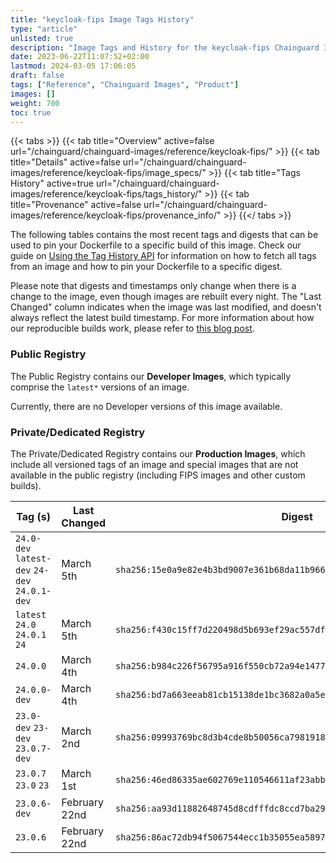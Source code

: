 ```yaml
---
title: "keycloak-fips Image Tags History"
type: "article"
unlisted: true
description: "Image Tags and History for the keycloak-fips Chainguard Image"
date: 2023-06-22T11:07:52+02:00
lastmod: 2024-03-05 17:06:05
draft: false
tags: ["Reference", "Chainguard Images", "Product"]
images: []
weight: 700
toc: true
---
```


{{< tabs >}}
{{< tab title="Overview" active=false url="/chainguard/chainguard-images/reference/keycloak-fips/" >}}
{{< tab title="Details" active=false url="/chainguard/chainguard-images/reference/keycloak-fips/image_specs/" >}}
{{< tab title="Tags History" active=true url="/chainguard/chainguard-images/reference/keycloak-fips/tags_history/" >}}
{{< tab title="Provenance" active=false url="/chainguard/chainguard-images/reference/keycloak-fips/provenance_info/" >}}
{{</ tabs >}}

The following tables contains the most recent tags and digests that can be used to pin your Dockerfile to a specific build of this image. Check our guide on [Using the Tag History API](/chainguard/chainguard-images/using-the-tag-history-api/) for information on how to fetch all tags from an image and how to pin your Dockerfile to a specific digest.

Please note that digests and timestamps only change when there is a change to the image, even though images are rebuilt every night. The "Last Changed" column indicates when the image was last modified, and doesn't always reflect the latest build timestamp. For more information about how our reproducible builds work, please refer to [this blog post](https://www.chainguard.dev/unchained/reproducing-chainguards-reproducible-image-builds).

### Public Registry
The Public Registry contains our **Developer Images**, which typically comprise the `latest*` versions of an image.

Currently, there are no Developer versions of this image available.

### Private/Dedicated Registry
The Private/Dedicated Registry contains our **Production Images**, which include all versioned tags of an image and special images that are not available in the public registry (including FIPS images and other custom builds).

| Tag (s)                                        | Last Changed  | Digest                                                                    |
|------------------------------------------------|---------------|---------------------------------------------------------------------------|
|  `24.0-dev` `latest-dev` `24-dev` `24.0.1-dev` | March 5th     | `sha256:15e0a9e82e4b3bd9007e361b68da11b96604d7c8cf364b3c0a17069d029d4d6a` |
|  `latest` `24.0` `24.0.1` `24`                 | March 5th     | `sha256:f430c15ff7d220498d5b693ef29ac557dfdc6bbe01690c9a68087fcf2d187eb4` |
|  `24.0.0`                                      | March 4th     | `sha256:b984c226f56795a916f550cb72a94e1477d45cff4a88f4129b4236a75fdae9f3` |
|  `24.0.0-dev`                                  | March 4th     | `sha256:bd7a663eeab81cb15138de1bc3682a0a5ebb64617606f05e76902d59b9ecafae` |
|  `23.0-dev` `23-dev` `23.0.7-dev`              | March 2nd     | `sha256:09993769bc8d3b4cde8b50056ca7981918bbb3f42256ce4df1ecd5f496a84cc5` |
|  `23.0.7` `23.0` `23`                          | March 1st     | `sha256:46ed86335ae602769e110546611af23abb63c644771fc6bfe5d27f66616387ef` |
|  `23.0.6-dev`                                  | February 22nd | `sha256:aa93d11882648745d8cdfffdc8ccd7ba297b52eb7012d93c6c26af839bbb4c26` |
|  `23.0.6`                                      | February 22nd | `sha256:86ac72db94f5067544ecc1b35055ea58975a6386e532284baa8d293cd0ae7744` |

